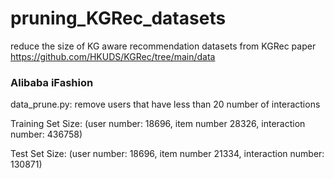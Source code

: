 # pruning_KGRec_datasets
reduce the size of KG aware recommendation datasets from KGRec paper
https://github.com/HKUDS/KGRec/tree/main/data

### Alibaba iFashion
data_prune.py: remove users that have less than 20 number of interactions

Training Set Size: (user number: 18696, item number 28326, interaction number: 436758)

Test Set Size: (user number: 18696, item number 21334, interaction number: 130871)
